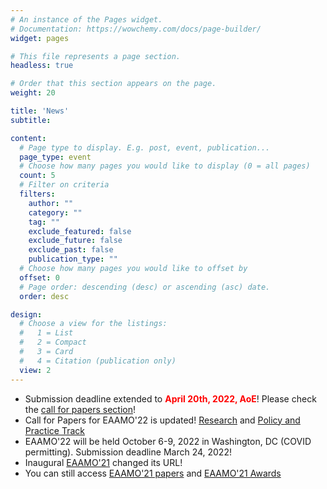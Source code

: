 ```yaml
---
# An instance of the Pages widget.
# Documentation: https://wowchemy.com/docs/page-builder/
widget: pages

# This file represents a page section.
headless: true

# Order that this section appears on the page.
weight: 20

title: 'News'
subtitle:

content:
  # Page type to display. E.g. post, event, publication...
  page_type: event
  # Choose how many pages you would like to display (0 = all pages)
  count: 5
  # Filter on criteria
  filters:
    author: ""
    category: ""
    tag: ""
    exclude_featured: false
    exclude_future: false
    exclude_past: false
    publication_type: ""
  # Choose how many pages you would like to offset by
  offset: 0
  # Page order: descending (desc) or ascending (asc) date.
  order: desc

design:
  # Choose a view for the listings:
  #   1 = List
  #   2 = Compact
  #   3 = Card
  #   4 = Citation (publication only)
  view: 2
---
```

- Submission deadline extended to <b><span style="color:red">**April 20th, 2022, AoE**</span></b>! Please check the [call for papers section](https://eaamo.org/cfp/)!
- Call for Papers for EAAMO'22 is updated! [Research](https://eaamo.org/cfpresearch/) and [Policy and Practice Track](https://eaamo.org/cfppolicyandpractice/)
- EAAMO'22 will be held October 6-9, 2022 in Washington, DC (COVID permitting). Submission deadline March 24, 2022!
- Inaugural [EAAMO'21](https://eaamo2021.eaamo.org) changed its URL!
- You can still access [EAAMO'21 papers](https://eaamo2021.eaamo.org/accepted/) and [EAAMO'21 Awards](https://eaamo2021.eaamo.org/awards)
